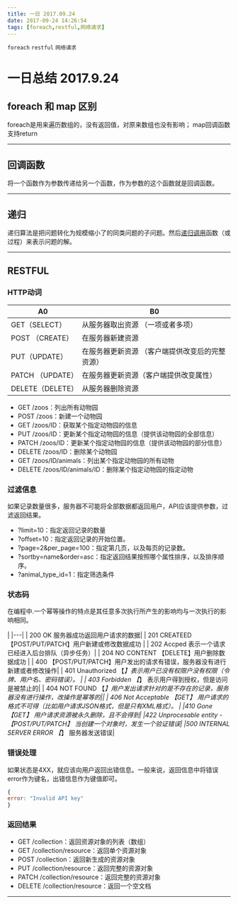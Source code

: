 ```yaml
---
title: 一日 2017.09.24
date: 2017-09-24 14:26:54
tags: [foreach,restful,网络请求]
---
```

`foreach` `restful` `网络请求`
<!--more-->
一日总结 2017.9.24
===
## foreach 和 map 区别
foreach是用来遍历数组的，没有返回值，对原来数组也没有影响；
map回调函数支持return
***
## 回调函数
将一个函数作为参数传递给另一个函数，作为参数的这个函数就是回调函数。
***
## 递归
递归算法是把问题转化为规模缩小了的同类问题的子问题。然后[递归调用](https://baike.baidu.com/item/%E9%80%92%E5%BD%92%E8%B0%83%E7%94%A8)函数（或过程）来表示问题的解。
***
## RESTFUL

###  HTTP动词
| A0 | B0 |
|---|---|
| GET（SELECT） | 从服务器取出资源 （一项或者多项） |
| POST （CREATE）| 在服务器新建资源 |
| PUT（UPDATE） | 在服务器更新资源 （客户端提供改变后的完整资源）|
| PATCH （UPDATE）| 在服务器更新资源（客户端提供改变属性）|
| DELETE（DELETE）| 从服务器删除资源 |


*   GET /zoos：列出所有动物园
*   POST /zoos：新建一个动物园
*   GET /zoos/ID：获取某个指定动物园的信息
*   PUT /zoos/ID：更新某个指定动物园的信息（提供该动物园的全部信息）
*   PATCH /zoos/ID：更新某个指定动物园的信息（提供该动物园的部分信息）
*   DELETE /zoos/ID：删除某个动物园
*   GET /zoos/ID/animals：列出某个指定动物园的所有动物
*   DELETE /zoos/ID/animals/ID：删除某个指定动物园的指定动物
### 过滤信息
如果记录数量很多，服务器不可能将全部数据都返回用户，API应该提供参数，过滤返回结果。

*   ?limit=10：指定返回记录的数量
*   ?offset=10：指定返回记录的开始位置。
*   ?page=2&per_page=100：指定第几页，以及每页的记录数。
*   ?sortby=name&order=asc：指定返回结果按照哪个属性排序，以及排序顺序。
*   ?animal_type_id=1：指定筛选条件
### 状态码

在编程中.一个幂等操作的特点是其任意多次执行所产生的影响均与一次执行的影响相同。

| 
|---|
| 200 OK 服务器成功返回用户请求的数据|
| 201 CREATEED 【POST/PUT/PATCH】用户新建或修改数据成功 |
| 202 Accped 表示一个请求已经进入后台排队（异步任务）|
| 204 NO CONTENT 【DELETE】用户删除数据成功 |
| 400 【POST/PUT/PATCH】用户发出的请求有错误，服务器没有进行新建或者修改操作|
| 401 Unauthorized 【*】表示用户已没有权限户没有权限（令牌、用户名、密码错误）。 |
| 403 Forbidden 【*】 表示用户得到授权，但是访问是被禁止的|
| 404 NOT FOUND 【*】用户发出请求针对的是不存在的记录，服务器没有进行操作，改操作是幂等的||
| 406 Not Acceptable 【GET】 用户请求的格式不可得（比如用户请求JSON格式，但是只有XML格式）。 |
|410 Gone 【GET】 用户请求资源被永久删除，且不会得到|
|422 Unprocesable entity - 【POST/PUT/PATCH】 当创建一个对象时，发生一个验证错误|
|500 INTERNAL SERVER ERROR 【*】 服务器发送错误|
### 错误处理
如果状态是4XX，就应该向用户返回出错信息。一般来说，返回信息中将错误error作为键名，出错信息作为键值即可。

```javascript    
{
error: "Invalid API key"
}
```
### 返回结果
*   GET /collection：返回资源对象的列表（数组）
*   GET /collection/resource：返回单个资源对象
*   POST /collection：返回新生成的资源对象
*   PUT /collection/resource：返回完整的资源对象
*   PATCH /collection/resource：返回完整的资源对象
*   DELETE /collection/resource：返回一个空文档

***


